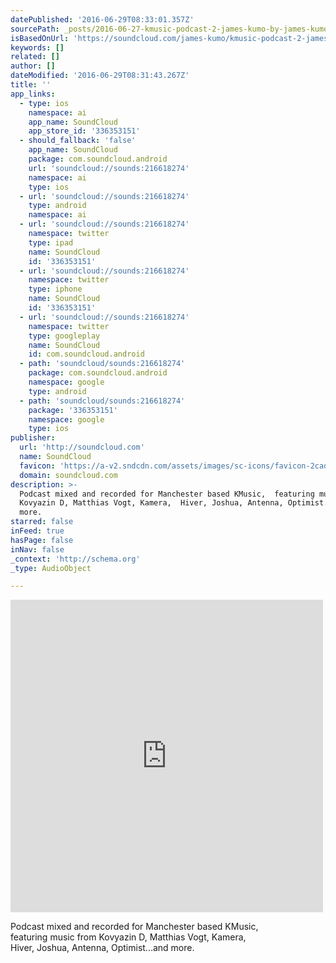 ```yaml
---
datePublished: '2016-06-29T08:33:01.357Z'
sourcePath: _posts/2016-06-27-kmusic-podcast-2-james-kumo-by-james-kumo.md
isBasedOnUrl: 'https://soundcloud.com/james-kumo/kmusic-podcast-2-james-kumo'
keywords: []
related: []
author: []
dateModified: '2016-06-29T08:31:43.267Z'
title: ''
app_links:
  - type: ios
    namespace: ai
    app_name: SoundCloud
    app_store_id: '336353151'
  - should_fallback: 'false'
    app_name: SoundCloud
    package: com.soundcloud.android
    url: 'soundcloud://sounds:216618274'
    namespace: ai
    type: ios
  - url: 'soundcloud://sounds:216618274'
    type: android
    namespace: ai
  - url: 'soundcloud://sounds:216618274'
    namespace: twitter
    type: ipad
    name: SoundCloud
    id: '336353151'
  - url: 'soundcloud://sounds:216618274'
    namespace: twitter
    type: iphone
    name: SoundCloud
    id: '336353151'
  - url: 'soundcloud://sounds:216618274'
    namespace: twitter
    type: googleplay
    name: SoundCloud
    id: com.soundcloud.android
  - path: 'soundcloud/sounds:216618274'
    package: com.soundcloud.android
    namespace: google
    type: android
  - path: 'soundcloud/sounds:216618274'
    package: '336353151'
    namespace: google
    type: ios
publisher:
  url: 'http://soundcloud.com'
  name: SoundCloud
  favicon: 'https://a-v2.sndcdn.com/assets/images/sc-icons/favicon-2cadd14b.ico'
  domain: soundcloud.com
description: >-
  Podcast mixed and recorded for Manchester based KMusic,  featuring music from
  Kovyazin D, Matthias Vogt, Kamera,  Hiver, Joshua, Antenna, Optimist...and
  more.
starred: false
inFeed: true
hasPage: false
inNav: false
_context: 'http://schema.org'
_type: AudioObject

---
```

<iframe src="https://cdn.embedly.com/widgets/media.html?src=https%3A%2F%2Fw.soundcloud.com%2Fplayer%2F%3Fvisual%3Dtrue%26url%3Dhttp%253A%252F%252Fapi.soundcloud.com%252Ftracks%252F216618274%26show_artwork%3Dtrue&amp;url=https%3A%2F%2Fsoundcloud.com%2Fjames-kumo%2Fkmusic-podcast-2-james-kumo&amp;image=http%3A%2F%2Fi1.sndcdn.com%2Fartworks-000124544720-svdv1a-t500x500.jpg&amp;key=b7d04c9b404c499eba89ee7072e1c4f7&amp;type=text%2Fhtml&amp;schema=soundcloud" width="500" height="500" scrolling="no" frameborder="0" allowfullscreen="" style=""></iframe>

Podcast mixed and recorded for Manchester based KMusic,   
featuring music from Kovyazin D, Matthias Vogt, Kamera,   
Hiver, Joshua, Antenna, Optimist...and more.